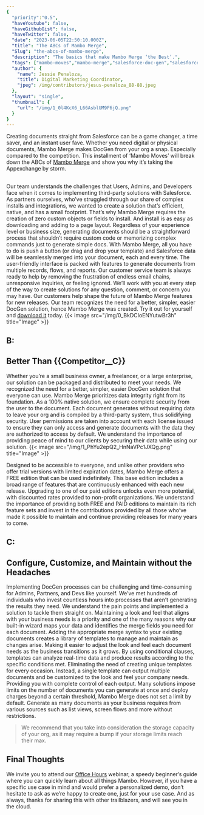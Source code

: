 ```yaml
---
{
  "priority":"0.5",
  "haveYoutube": false,
  "haveGithubGist": false,
  "haveTwitter": false,
  "date": "2023-06-05T22:50:10.000Z",
  "title": "The ABCs of Mambo Merge",
  "Slug": "the-abcs-of-mambo-merge",
  "description": "The basics that make Mambo Merge ‘the Best’.",
  "tags": ["mambo-moves","mambo-merge","salesforce-doc-gen","salesforce","appexchange"],
  "author": {
    "name": Jessie Penaloza,
    "title": Digital Marketing Coordinator,
    "jpeg": /img/contributors/jesus-penaloza_88-88.jpeg
  },
  "layout": "single",
  "thumbnail": {
    "url": "/img/1_0l4KcX6_L66AsblUM9F6jQ.png"
  }
}
---
```

Creating documents straight from Salesforce can be a game changer, a time saver, and an instant user fave. Whether you need digital or physical documents, Mambo Merge makes DocGen from your org a snap. Especially compared to the competition.
This installment of ‘Mambo Moves’ will break down the ABCs of [Mambo Merge](https://www.mambomerge.com/) and show you why it’s taking the Appexchange by storm.

## 


## 

Our team understands the challenges that Users, Admins, and Developers face when it comes to implementing third-party solutions with Salesforce. As partners ourselves, who’ve struggled through our share of complex installs and integrations, we wanted to create a solution that’s efficient, native, and has a small footprint. That’s why Mambo Merge requires the creation of zero custom objects or fields to install. And install is as easy as downloading and adding to a page layout. Regardless of your experience level or business size, generating documents should be a straightforward process that shouldn’t require custom code or memorizing complex commands just to generate simple docs.
With Mambo Merge, all you have to do is push a button (or drag and drop your template) and Salesforce data will be seamlessly merged into your document, each and every time. The user-friendly interface is packed with features to generate documents from multiple records, flows, and reports. Our customer service team is always ready to help by removing the frustration of endless email chains, unresponsive inquiries, or feeling ignored.
We’ll work with you at every step of the way to create solutions for any question, comment, or concern you may have. Our customers help shape the future of Mambo Merge features for new releases. Our team recognizes the need for a better, simpler, easier DocGen solution, hence Mambo Merge was created. Try it out for yourself and [download it](https://appexchange.salesforce.com/appxListingDetail?listingId=a0N3u00000MBinOEAT&amp;tab=e) today.
{{< image src="/img/0_BkDCIoENYutwBr3h" title="Image" >}}


## B:


## Better Than {{Competitor__C}}

Whether you’re a small business owner, a freelancer, or a large enterprise, our solution can be packaged and distributed to meet your needs. We recognized the need for a better, simpler, easier DocGen solution that everyone can use.
Mambo Merge prioritizes data integrity right from its foundation. As a 100% native solution, we ensure complete security from the user to the document. Each document generates without requiring data to leave your org and is compiled by a third-party system, thus solidifying security. User permissions are taken into account with each license issued to ensure they can only access and generate documents with the data they are authorized to access by default. We understand the importance of providing peace of mind to our clients by securing their data while using our solution.
{{< image src="/img/1_PhYu2epQ2_HnNaVPc1JXQg.png" title="Image" >}}

Designed to be accessible to everyone, and unlike other providers who offer trial versions with limited expiration dates, Mambo Merge offers a FREE edition that can be used indefinitely. This base edition includes a broad range of features that are continuously enhanced with each new release. Upgrading to one of our paid editions unlocks even more potential, with discounted rates provided to non-profit organizations. We understand the importance of providing both FREE and PAID editions to maintain its rich feature sets and invest in the contributions provided by all those who’ve made it possible to maintain and continue providing releases for many years to come.

## C:


## Configure, Customize, and Maintain without the Headaches

Implementing DocGen processes can be challenging and time-consuming for Admins, Partners, and Devs like yourself. We’ve met hundreds of individuals who invest countless hours into processes that aren’t generating the results they need. We understand the pain points and implemented a solution to tackle them straight on.
Maintaining a look and feel that aligns with your business needs is a priority and one of the many reasons why our built-in wizard maps your data and identifies the merge fields you need for each document. Adding the appropriate merge syntax to your existing documents creates a library of templates to manage and maintain as changes arise. Making it easier to adjust the look and feel each document needs as the business transitions as it grows.
By using conditional clauses, templates can analyze real-time data and produce results according to the specific conditions met. Eliminating the need of creating unique templates for every occasion. Instead, a single template can output multiple documents and be customized to the look and feel your company needs. Providing you with complete control of each output.
Many solutions impose limits on the number of documents you can generate at once and deploy charges beyond a certain threshold, Mambo Merge does not set a limit by default. Generate as many documents as your business requires from various sources such as list views, screen flows and more without restrictions.

> We recommend that you take into consideration the storage capacity of your org, as it may require a bump if your storage limits reach their max.

## Final Thoughts

We invite you to attend our [Office Hours](https://cloud.news.mambomerge.app/OfficeHours) webinar, a speedy beginner’s guide where you can quickly learn about all things Mambo. However, if you have a specific use case in mind and would prefer a personalized demo, don’t hesitate to ask as we’re happy to create one, just for your use case.
And as always, thanks for sharing this with other trailblazers, and will see you in the cloud.
